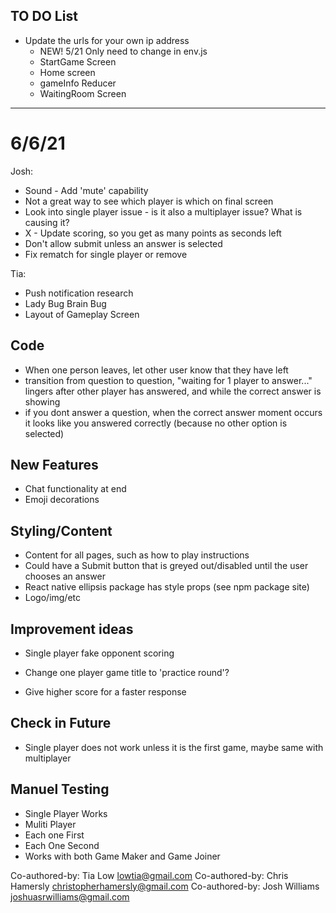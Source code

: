 ## TO DO List

* Update the urls for your own ip address
  * NEW! 5/21 Only need to change in env.js
  * StartGame Screen
  * Home screen
  * gameInfo Reducer
  * WaitingRoom Screen

***************************
# 6/6/21

Josh:
- Sound - Add 'mute' capability
- Not a great way to see which player is which on final screen
- Look into single player issue - is it also a multiplayer issue? What is causing it?
- X - Update scoring, so you get as many points as seconds left
- Don't allow submit unless an answer is selected
- Fix rematch for single player or remove

Tia:
- Push notification research
- Lady Bug Brain Bug
- Layout of Gameplay Screen

## Code
- When one person leaves, let other user know that they have left
- transition from question to question, "waiting for 1 player to answer..." lingers after other player has answered, and while the correct answer is showing
- if you dont answer a question, when the correct answer moment occurs it looks like you answered correctly (because no other option is selected)

## New Features
* Chat functionality at end
* Emoji decorations

## Styling/Content
- Content for all pages, such as how to play instructions 
- Could have a Submit button that is greyed out/disabled until the user chooses an answer
- React native ellipsis package has style props (see npm package site)
- Logo/img/etc

## Improvement ideas
* Single player fake opponent scoring
- Change one player game title to 'practice round'?
* Give higher score for a faster response

## Check in Future
- Single player does not work unless it is the first game, maybe same with multiplayer

## Manuel Testing
- Single Player Works
- Muliti Player
- Each one First
- Each One Second
- Works with both Game Maker and Game Joiner 








Co-authored-by: Tia Low <lowtia@gmail.com>
Co-authored-by: Chris Hamersly <christopherhamersly@gmail.com>
Co-authored-by: Josh Williams <joshuasrwilliams@gmail.com>
